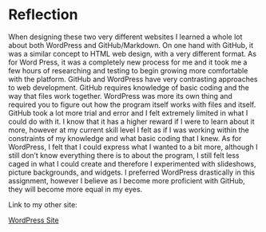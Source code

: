 # Reflection
When designing these two very different websites I learned a whole lot about both WordPress and GitHub/Markdown. On one hand with GitHub, it was a similar concept to HTML web design, with a very different format. As for Word Press, it was a completely new process for me and it took me a few hours of researching and testing to begin growing more comfortable with the platform. GitHub and WordPress have very contrasting approaches to web development. GitHub requires knowledge of basic coding and the way that files work together. WordPress was more its own thing and required you to figure out how the program itself works with files and itself. GitHub took a lot more trial and error and I felt extremely limited in what I could do with it. I know that it has a higher reward if I were to learn about it more, however at my current skill level I felt as if I was working within the constraints of my knowledge and what basic coding that I knew. As for WordPress, I felt that I could express what I wanted to a bit more, although I still don’t know everything there is to about the program, I still felt less caged in what I could create and therefore I experimented with slideshows, picture backgrounds, and widgets. I preferred WordPress drastically in this assignment, however I believe as I become more proficient with GitHub, they will become more equal in my eyes.

Link to my other site:

[WordPress Site](https://sites.psu.edu/pxl5083/)
 
